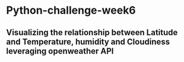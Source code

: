 # Python-challenge-week6

## Visualizing the relationship between Latitude and Temperature, humidity and Cloudiness leveraging openweather API 
